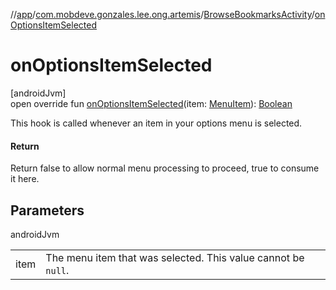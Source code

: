 //[app](../../../index.md)/[com.mobdeve.gonzales.lee.ong.artemis](../index.md)/[BrowseBookmarksActivity](index.md)/[onOptionsItemSelected](on-options-item-selected.md)

# onOptionsItemSelected

[androidJvm]\
open override fun [onOptionsItemSelected](on-options-item-selected.md)(item: [MenuItem](https://developer.android.com/reference/kotlin/android/view/MenuItem.html)): [Boolean](https://kotlinlang.org/api/latest/jvm/stdlib/kotlin/-boolean/index.html)

This hook is called whenever an item in your options menu is selected.

#### Return

Return false to allow normal menu processing to proceed, true to consume it here.

## Parameters

androidJvm

| | |
|---|---|
| item | The menu item that was selected. This value cannot be <code>null</code>. |
